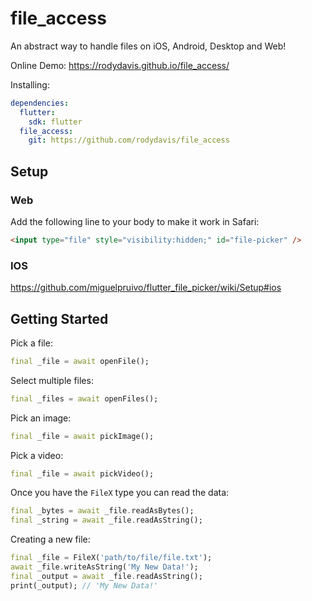 # file_access

An abstract way to handle files on iOS, Android, Desktop and Web!

Online Demo: https://rodydavis.github.io/file_access/

Installing: 

```yaml
dependencies:
  flutter:
    sdk: flutter
  file_access:
    git: https://github.com/rodydavis/file_access
```

## Setup

### Web

Add the following line to your body to make it work in Safari:

```html
<input type="file" style="visibility:hidden;" id="file-picker" />
```

### IOS

https://github.com/miguelpruivo/flutter_file_picker/wiki/Setup#ios


## Getting Started

Pick a file:

```dart
final _file = await openFile();

```

Select multiple files:

```dart
final _files = await openFiles();

```

Pick an image:

```dart
final _file = await pickImage();

```

Pick a video:

```dart
final _file = await pickVideo();

```

Once you have the `FileX` type you can read the data:

```dart
final _bytes = await _file.readAsBytes();
final _string = await _file.readAsString();
```

Creating a new file:

```dart
final _file = FileX('path/to/file/file.txt');
await _file.writeAsString('My New Data!');
final _output = await _file.readAsString();
print(_output); // 'My New Data!'
```